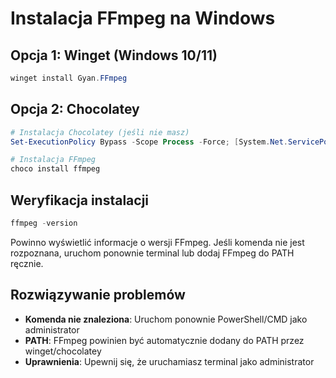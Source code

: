 # Instalacja FFmpeg na Windows

## Opcja 1: Winget (Windows 10/11)

```powershell
winget install Gyan.FFmpeg
```

## Opcja 2: Chocolatey

```powershell
# Instalacja Chocolatey (jeśli nie masz)
Set-ExecutionPolicy Bypass -Scope Process -Force; [System.Net.ServicePointManager]::SecurityProtocol = [System.Net.ServicePointManager]::SecurityProtocol -bor 3072; iex ((New-Object System.Net.WebClient).DownloadString('https://community.chocolatey.org/install.ps1'))

# Instalacja FFmpeg
choco install ffmpeg
```

## Weryfikacja instalacji

```powershell
ffmpeg -version
```

Powinno wyświetlić informacje o wersji FFmpeg. Jeśli komenda nie jest rozpoznana, uruchom ponownie terminal lub dodaj FFmpeg do PATH ręcznie.

## Rozwiązywanie problemów

- **Komenda nie znaleziona**: Uruchom ponownie PowerShell/CMD jako administrator
- **PATH**: FFmpeg powinien być automatycznie dodany do PATH przez winget/chocolatey
- **Uprawnienia**: Upewnij się, że uruchamiasz terminal jako administrator